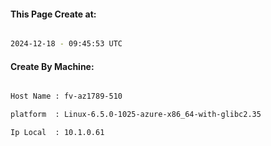 
   
#### This Page Create at:

```bash

2024-12-18 - 09:45:53 UTC

```

#### Create By Machine:

```bash

Host Name : fv-az1789-510

platform  : Linux-6.5.0-1025-azure-x86_64-with-glibc2.35

Ip Local  : 10.1.0.61

```

